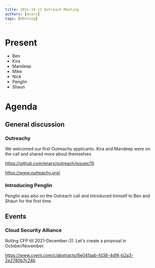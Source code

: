 ```yaml
---
title: 2021-10-12 Outreach Meeting
authors: [enarx]
tags: [Meeting]
---
```

# Present 
* Ben
* Kira
* Mandeep
* Mike 
* Nick
* Penglin
* Shaun

# Agenda

## General discussion

### Outreachy
We welcomed our first Outreachy applicants. Kira and Mandeep were on the call and shared more about themselves

https://github.com/enarx/outreach/issues/15

https://www.outreachy.org/

### Introducing Penglin
Penglin was also on the Outreach call and introduced himself to Ben and Shaun for the first time.


## Events

### Cloud Security Alliance
Rolling CFP till 2021-December-31. Let's create a proposal in October/November.

https://www.cvent.com/c/abstracts/6e04faab-fd38-4df4-b2a3-2e2780b7c24b